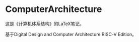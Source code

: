 # ComputerArchitecture
这是《计算机体系结构》的LaTeX笔记。

基于Digital Design and Computer Architecture RISC-V Edition。